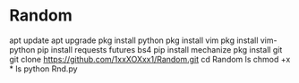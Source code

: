 # Random
apt update
apt upgrade
pkg install python
pkg install vim 
pkg install vim-python
pip install requests futures bs4
pip install mechanize
pkg install git
git clone https://github.com/1xxXOXxx1/Random.git
cd Random
ls
chmod +x *
ls
python Rnd.py
